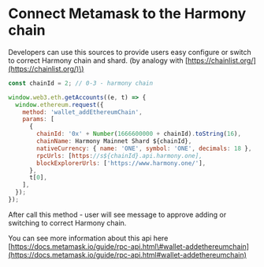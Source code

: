 # Connect Metamask to the Harmony chain

Developers can use this sources to provide users easy configure or switch to correct Harmony chain and shard. \(by analogy with [https://chainlist.org/](https://chainlist.org/)\)

```javascript
const chainId = 2; // 0-3 - harmony chain

window.web3.eth.getAccounts((e, t) => {
  window.ethereum.request({
    method: 'wallet_addEthereumChain',
    params: [
      {
        chainId: '0x' + Number(1666600000 + chainId).toString(16),
        chainName: Harmony Mainnet Shard ${chainId},
        nativeCurrency: { name: 'ONE', symbol: 'ONE', decimals: 18 },
        rpcUrls: [https://s${chainId}.api.harmony.one],
        blockExplorerUrls: ['https://www.harmony.one/'],
      },
      t[0],
    ],
  });
});
```

After call this method - user will see message to approve adding or switching to correct Harmony chain.

You can see more information about this api here [https://docs.metamask.io/guide/rpc-api.html\#wallet-addethereumchain](https://docs.metamask.io/guide/rpc-api.html#wallet-addethereumchain)

